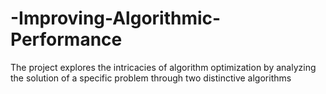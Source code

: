 # -Improving-Algorithmic-Performance
The project explores the intricacies of algorithm optimization by analyzing the solution of a specific problem through two distinctive algorithms
